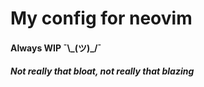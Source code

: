 # My config for neovim

#### Always WIP ¯\\\_(ツ)_/¯
##### Not really that bloat, not really that blazing